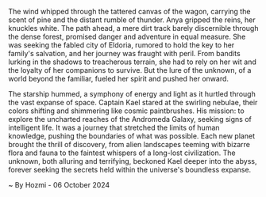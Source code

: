 
The wind whipped through the tattered canvas of the wagon, carrying the scent of pine and the distant rumble of thunder.  Anya gripped the reins, her knuckles white.  The path ahead, a mere dirt track barely discernible through the dense forest, promised danger and adventure in equal measure.  She was seeking the fabled city of Eldoria, rumored to hold the key to her family's salvation, and her journey was fraught with peril.  From bandits lurking in the shadows to treacherous terrain, she had to rely on her wit and the loyalty of her companions to survive.  But the lure of the unknown, of a world beyond the familiar, fueled her spirit and pushed her onward.

The starship hummed, a symphony of energy and light as it hurtled through the vast expanse of space.  Captain Kael stared at the swirling nebulae, their colors shifting and shimmering like cosmic paintbrushes.  His mission: to explore the uncharted reaches of the Andromeda Galaxy, seeking signs of intelligent life.  It was a journey that stretched the limits of human knowledge, pushing the boundaries of what was possible.  Each new planet brought the thrill of discovery, from alien landscapes teeming with bizarre flora and fauna to the faintest whispers of a long-lost civilization.  The unknown, both alluring and terrifying, beckoned Kael deeper into the abyss, forever seeking the secrets held within the universe's boundless expanse. 

~ By Hozmi - 06 October 2024
